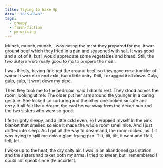 ```yaml
---
title: Trying to Wake Up
date: '2015-06-07'
tags:
  - creepy
  - flash-fiction
  - pm-writing
---
```


Munch, munch, munch, I was eating the meat they prepared for me. It was ground
beef which they fried in a pan and seasoned with salt. It was good and a lot of
it, but I would appreciate some vegetables and bread. Still, the two sisters
were really good to me to prepare the meal.

<!-- truncate -->

I was thirsty, having finished the ground beef, so they gave me a tumbler of
water. It was nice and cold, but a little salty. Still, I chugged it all down.
Gulp, gulp, gulp, it went down my pipe.

Then they took me to the bedroom, said I should rest. They stood across the
room, looking at me. The older put her arm around the younger in a caring
gesture. She looked so nurturing and the other one looked so safe and cozy. It
all felt like a dream: the cool house away from the desert sun and the two
sisters who were so good.

I felt mighty sleepy, and a little cold even, so I wrapped myself in the pink
blanket that smelled so nice it made the whole room smell nice. And I just
drifted into sleep. As I got all the way to dreamland, the room rocked, as if it
was trying to spill me onto a giant frying pan. Tilt, tilt, tilt, it went and I
fell, fell, fell.

I woke up to the heat, the dry salty air. I was in an abandoned gas station and
the sisters had taken both my arms. I tried to swear, but I remembered I could
not speak since the accident.
